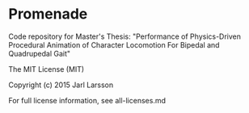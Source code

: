 Promenade
==========
Code repository for Master's Thesis:
"Performance of Physics-Driven Procedural Animation of Character Locomotion
For Bipedal and Quadrupedal Gait"

The MIT License (MIT)

Copyright (c) 2015 Jarl Larsson

For full license information, see all-licenses.md